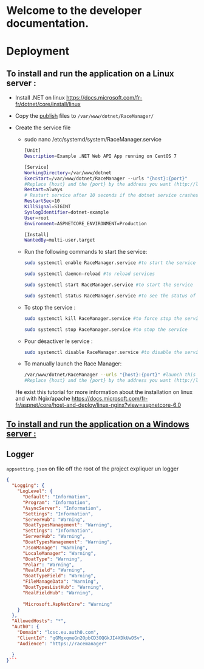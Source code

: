 # Welcome to the developer documentation.

# Deployment

## To install and run the application on a Linux server :

- Install .NET on linux https://docs.microsoft.com/fr-fr/dotnet/core/install/linux
- Copy the [publish](https://docs.microsoft.com/fr-fr/dotnet/core/deploying/deploy-with-vs?tabs=vs156) files to `/var/www/dotnet/RaceManager/`
- Create the service file
  - sudo nano /etc/systemd/system/RaceManager.service
    ```sh
    [Unit]
    Description=Example .NET Web API App running on CentOS 7

    [Service]
    WorkingDirectory=/var/www/dotnet
    ExecStart=/var/www/dotnet/RaceManager --urls "{host}:{port}"
    #Replace {host} and the {port} by the address you want (http://localhost:5000 or http://example.com:5000) https to configure but possible to launch it in https
    Restart=always
    # Restart service after 10 seconds if the dotnet service crashes:
    RestartSec=10
    KillSignal=SIGINT
    SyslogIdentifier=dotnet-example
    User=root
    Environment=ASPNETCORE_ENVIRONMENT=Production

    [Install]
    WantedBy=multi-user.target
    ```
  - Run the following commands to start the service:
    ```sh
    sudo systemctl enable RaceManager.service #to start the service at system startup
    ```
    ```sh
    sudo systemctl daemon-reload #to reload services
    ```
    ```sh 
    sudo systemctl start RaceManager.service #to start the service
    ```
    ```sh
    sudo systemctl status RaceManager.service #to see the status of the service
    ```
  - To stop the service : 
    ```sh
    sudo systemctl kill RaceManager.service #to force stop the service
    ```
    ```sh
    sudo systemctl stop RaceManager.service #to stop the service
    ```
  - Pour désactiver le service : 
    ```sh
    sudo systemctl disable RaceManager.service #to disable the service
    ```
   - To manually launch the Race Manager: 
     ```sh
     /var/www/dotnet/RaceManager --urls "{host}:{port}" #launch this commant to /var/www/dotnet/RaceManager
     #Replace {host} and the {port} by the address you want (http://localhost:5000 or http://example.com:5000) https to configure but possible to launch it in https
     ```
    
    He exist this tutorial for more information about the installation on linux and with Ngix/apache https://docs.microsoft.com/fr-fr/aspnet/core/host-and-deploy/linux-nginx?view=aspnetcore-6.0

## [To install and run the application on a Windows server : ](https://docs.microsoft.com/fr-fr/aspnet/core/host-and-deploy/?view=aspnetcore-6.0)

## Logger
```appsetting.json``` on file off the root of the project
expliquer un logger 
 
```json
{
  "Logging": {
    "LogLevel": {
      "Default": "Information",
      "Program": "Information",
      "AsyncServer": "Information",
      "Settings": "Information",
      "ServerHub": "Warning",
      "BoatTypesManagement": "Warning",
      "Settings": "Information",
      "ServerHub": "Warning",
      "BoatTypesManagement": "Warning",
      "JsonManage": "Warning",
      "LocaleManager": "Warning",
      "BoatType": "Warning",
      "Polar": "Warning",
      "RealField": "Warning",
      "BoatTypeField": "Warning",
      "FileManageData": "Warning",
      "BoatTypesListHub": "Warning",
      "RealFieldHub": "Warning",
      
      "Microsoft.AspNetCore": "Warning"
    }
  },
  "AllowedHosts": "*",
  "Auth0": {
    "Domain": "lcsc.eu.auth0.com",
    "ClientId": "qGMgxqmeGn2OpbCD3OQGkJI4XDkUwDSv",
    "Audience": "https://racemanager"

  }
}```